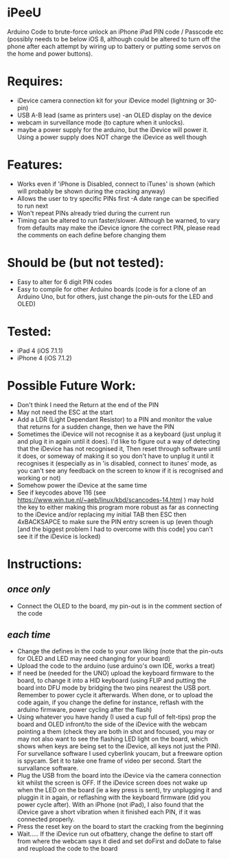 # iPeeU
Arduino Code to brute-force unlock an iPhone iPad PIN code / Passcode etc (possibly needs to be below iOS 8, although could be altered to turn off the phone after each attempt by wiring up to battery or putting some servos on the home and power buttons).

# Requires:
- iDevice camera connection kit for your iDevice model (lightning or 30-pin)
- USB A-B lead (same as printers use) -an OLED display on the device
- webcam in surveillance mode (to capture when it unlocks).
- maybe a power supply for the arduino, but the iDevice will power it.  Using a power supply does NOT charge the iDevice as well though

# Features:
- Works even if 'iPhone is Disabled, connect to iTunes' is shown (which will probably be shown during the cracking anyway)
- Allows the user to try specific PINs first -A date range can be specified to run next
- Won't repeat PINs already tried  during the current run
- Timing can be altered to run faster/slower.  Although be warned, to vary from defaults may make the iDevice ignore the correct PIN, please read the comments on each define before changing them

# Should be (but not tested):
- Easy to alter for 6 digit PIN codes
- Easy to compile for other Arduino boards (code is for a clone of an Arduino Uno, but for others, just change the pin-outs for the LED and OLED)

# Tested:
- iPad 4 (iOS 7.1.1)
- iPhone 4 (iOS 7.1.2)

# Possible Future  Work:
- Don't think I need the Return at the end of the PIN
- May not need the ESC at the start
- Add a LDR (Light Dependant Resistor) to a PIN and monitor the value that returns for a sudden change, then we have the PIN
- Sometimes the iDevice will not recognise it as a keyboard (just unplug it and plug it in again until it does). I'd like to figure out a way of detecting that the iDevice has not recognised it, Then reset through software until it does, or someway of making it so you don't have to unplug it until it recognises it (especially as in 'is disabled, connect to itunes' mode, as you can't see any feedback on the screen to know if it is recognised and working or not)
- Somehow power the iDevice at the same time
- See if keycodes above 116 (see https://www.win.tue.nl/~aeb/linux/kbd/scancodes-14.html ) may hold the key to either making this program more robust as far as connecting to the iDevice and/or replacing my initial TAB then ESC then 4xBACKSAPCE to make sure the PIN entry screen is up (even though [and the biggest problem I had to overcome with this code] you can't see it if the iDevice is locked)

# Instructions:
## ***once only***
- Connect the OLED to the board, my pin-out is in the comment section of the code

## ***each time***
- Change the defines in the code to your own liking (note that the pin-outs for OLED and LED may need changing for your board)
- Upload the code to the arduino (use arduino's own IDE, works a treat)
- If need be (needed for the UNO) upload the keyboard firmware to the board, to change it into a HID keyboard (using FLIP and putting the board into DFU mode by bridging the two pins nearest the USB port.  Remember to power cycle it afterwards.  When done, or to upload the code again, if you change the define for instance, reflash with the arduino firmware, power cycling after the flash)
- Using whatever you have handy (I used a cup full of felt-tips) prop the board and OLED infront/to the side of the iDevice with the webcam pointing a them (check they are both in shot and focused, you may or may not also want to see the flashing LED light on the board, which shows when keys are being set to the iDevice, all keys not just the PIN).  For survellance software I used cyberlink youcam, but a freeware option is spycam.  Set it to take one frame of video per second. Start the survallance software. 
- Plug the USB from the board into the iDevice via the camera connection kit whilst the screen is OFF.  If the iDevice screen does not wake up when the LED on the board (ie a key press is sent), try unplugging it and pluggin it in again, or reflashing with the keyboard firmware (did you power cycle after).  With an iPhone (not iPad), I also found that the iDevice gave a short vibration when it finished each PIN, if it was connected properly.
- Press the reset key on the board to start the cracking from the beginning
- Wait..... If the iDevice run out ofbattery, change the define to start off from where the webcam says it died and set doFirst and doDate to false and reupload the code to the board
